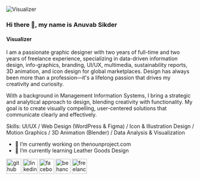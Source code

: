 ![Visualizer ](https://media.licdn.com/dms/image/v2/C5616AQGDg1fXeScbtw/profile-displaybackgroundimage-shrink_350_1400/profile-displaybackgroundimage-shrink_350_1400/0/1624945757970?e=1758153600&v=beta&t=vq5h0KVWJVVGD5QdTZ1wn4JrXxa-CJ4y0Lu31_aBQD4)
### Hi there 👋, my name is Anuvab Sikder
#### Visualizer 


I am a passionate graphic designer with two years of full-time and two years of freelance experience, specializing in data-driven information design, info-graphics, branding, UI/UX, multimedia, sustainability reports, 3D animation, and icon design for global marketplaces. Design has always been more than a profession—it's a lifelong passion that drives my creativity and curiosity.

With a background in Management Information Systems, I bring a strategic and analytical approach to design, blending creativity with functionality. My goal is to create visually compelling, user-centered solutions that communicate clearly and effectively.

Skills: UI/UX / Web Design (WordPress & Figma) / Icon & Illustration Design /  Motion Graphics / 3D Animation (Blender)  / Data Analysis & Visualization

- 🔭 I’m currently working on thenounproject.com 
- 🌱 I’m currently learning Leather Goods Design 


[<img src='https://cdn.jsdelivr.net/npm/simple-icons@3.0.1/icons/github.svg' alt='github' height='40'>](https://github.com/Anuvab-Sikder)  [<img src='https://cdn.jsdelivr.net/npm/simple-icons@3.0.1/icons/linkedin.svg' alt='linkedin' height='40'>](https://www.linkedin.com/in/https://www.linkedin.com/in/anuvab-sikder//)  [<img src='https://cdn.jsdelivr.net/npm/simple-icons@3.0.1/icons/facebook.svg' alt='facebook' height='40'>](https://www.facebook.com/https://www.facebook.com/anuvab.sikder.2025/)  [<img src='https://cdn.jsdelivr.net/npm/simple-icons@3.0.1/icons/behance.svg' alt='behance' height='40'>](https://www.behance.net/anuvabsikder)  [<img src='https://cdn.jsdelivr.net/npm/simple-icons@3.0.1/icons/freelancer.svg' alt='freelancer' height='40'>](https://www.freelancer.com/u/anuvabsikder)  

